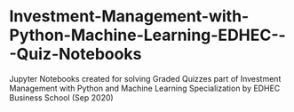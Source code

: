 # Investment-Management-with-Python-Machine-Learning-EDHEC---Quiz-Notebooks
Jupyter Notebooks created for solving Graded Quizzes part of Investment Management with Python and Machine Learning Specialization by EDHEC Business School (Sep 2020)
